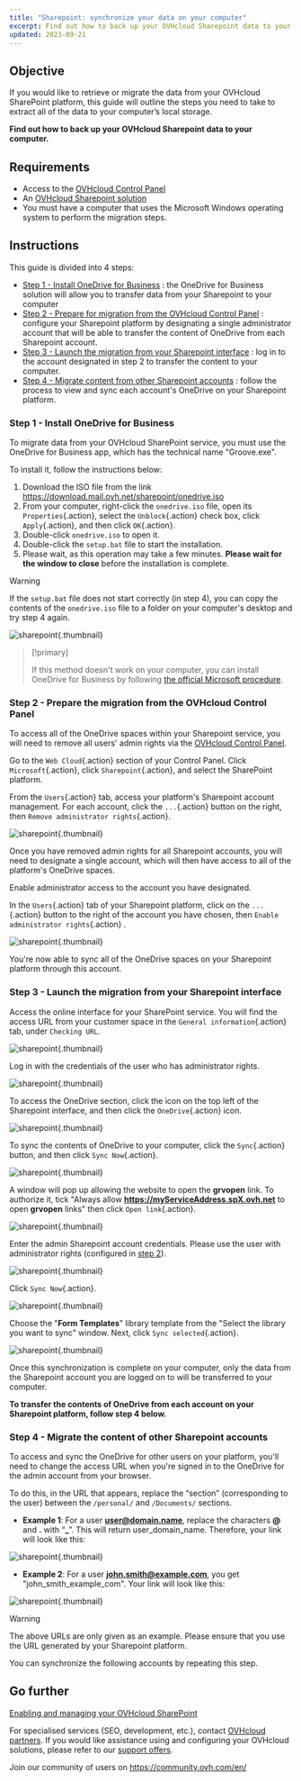 ```yaml
---
title: "Sharepoint: synchronize your data on your computer"
excerpt: Find out how to back up your OVHcloud Sharepoint data to your computer
updated: 2023-09-21
---
```


## Objective

If you would like to retrieve or migrate the data from your OVHcloud SharePoint platform, this guide will outline the steps you need to take to extract all of the data to your computer’s local storage.

**Find out how to back up your OVHcloud Sharepoint data to your computer.**

## Requirements

- Access to the [OVHcloud Control Panel](https://www.ovh.com/auth/?action=gotomanager&from=https://www.ovh.co.uk/&ovhSubsidiary=GB)
- An [OVHcloud Sharepoint solution](https://www.ovhcloud.com/fr/collaborative-tools/sharepoint/)
- You must have a computer that uses the Microsoft Windows operating system to perform the migration steps.

## Instructions

This guide is divided into 4 steps:

- [Step 1 - Install OneDrive for Business](#installonedrive) : the OneDrive for Business solution will allow you to transfer data from your Sharepoint to your computer
- [Step 2 - Prepare for migration from the OVHcloud Control Panel](#controlpanelconfig) : configure your Sharepoint platform by designating a single administrator account that will be able to transfer the content of OneDrive from each Sharepoint account.
- [Step 3 - Launch the migration from your Sharepoint interface](#migrationignition) : log in to the account designated in step 2 to transfer the content to your computer.
- [Step 4 - Migrate content from other Sharepoint accounts](#migrationother) : follow the process to view and sync each account's OneDrive on your Sharepoint platform.

### Step 1 - Install OneDrive for Business <a name="installonedrive"></a>

To migrate data from your OVHcloud SharePoint service, you must use the OneDrive for Business app, which has the technical name "Groove.exe".

To install it, follow the instructions below:

1. Download the ISO file from the link <https://download.mail.ovh.net/sharepoint/onedrive.iso>
2. From your computer, right-click the `onedrive.iso` file, open its `Properties`{.action}, select the `Unblock`{.action} check box, click `Apply`{.action}, and then click `OK`{.action}.
3. Double-click `onedrive.iso` to open it.
4. Double-click the `setup.bat` file to start the installation.
5. Please wait, as this operation may take a few minutes. **Please wait for the window to close** before the installation is complete.

> [!warning]
>
> If the `setup.bat` file does not start correctly (in step 4), you can copy the contents of the `onedrive.iso` file to a folder on your computer's desktop and try step 4 again.

![sharepoint](images/sharepoint-eol-00.gif){.thumbnail}

> [!primary]
>
> If this method doesn't work on your computer, you can install OneDrive for Business by following [the official Microsoft procedure](https://learn.microsoft.com/sharepoint/install-previous-sync-app#install-groove-exe-with-office-2016).

### Step 2 - Prepare the migration from the OVHcloud Control Panel <a name="controlpanelconfig"></a>

To access all of the OneDrive spaces within your Sharepoint service, you will need to remove all users' admin rights via the [OVHcloud Control Panel](https://www.ovh.com/auth/?action=gotomanager&from=https://www.ovh.co.uk/&ovhSubsidiary=GB).

Go to the `Web Cloud`{.action} section of your Control Panel. Click `Microsoft`{.action}, click `Sharepoint`{.action}, and select the SharePoint platform.

From the `Users`{.action} tab, access your platform's Sharepoint account management. For each account, click the `...`{.action} button on the right, then `Remove administrator rights`{.action}.

![sharepoint](images/sharepoint-eol-01.png){.thumbnail}

Once you have removed admin rights for all Sharepoint accounts, you will need to designate a single account, which will then have access to all of the platform's OneDrive spaces.

Enable administrator access to the account you have designated.

In the `Users`{.action} tab of your Sharepoint platform, click on the `...`{.action} button to the right of the account you have chosen, then `Enable administrator rights`{.action} .

![sharepoint](images/sharepoint-eol-02.png){.thumbnail}

You're now able to sync all of the OneDrive spaces on your Sharepoint platform through this account.

### Step 3 - Launch the migration from your Sharepoint interface <a name="migrationignition"></a>

Access the online interface for your SharePoint service. You will find the access URL from your customer space in the `General information`{.action} tab, under `Checking URL`.

![sharepoint](images/sharepoint-eol-03.png){.thumbnail}

Log in with the credentials of the user who has administrator rights.

![sharepoint](images/sharepoint-eol-04.png){.thumbnail}

To access the OneDrive section, click the icon on the top left of the Sharepoint interface, and then click the `OneDrive`{.action} icon.

![sharepoint](images/sharepoint-eol-05.png){.thumbnail}

To sync the contents of OneDrive to your computer, click the `Sync`{.action} button, and then click `Sync Now`{.action}.

![sharepoint](images/sharepoint-eol-06.png){.thumbnail}

A window will pop up allowing the website to open the **grvopen** link. To authorize it, tick "Always allow **https://myServiceAddress.spX.ovh.net** to open **grvopen** links" then click `Open link`{.action}.

![sharepoint](images/sharepoint-eol-07.png){.thumbnail}

Enter the admin Sharepoint account credentials. Please use the user with administrator rights (configured in [step 2](#controlpanelconfig)).

![sharepoint](images/sharepoint-eol-08.png){.thumbnail}

Click `Sync Now`{.action}.

![sharepoint](images/sharepoint-eol-09.png){.thumbnail}

Choose the "**Form Templates**" library template from the "Select the library you want to sync" window. Next, click `Sync selected`{.action}.

![sharepoint](images/sharepoint-eol-10.png){.thumbnail}

Once this synchronization is complete on your computer, only the data from the Sharepoint account you are logged on to will be transferred to your computer.

**To transfer the contents of OneDrive from each account on your Sharepoint platform, follow step 4 below.**

### Step 4 - Migrate the content of other Sharepoint accounts <a name="migrationother"></a>

To access and sync the OneDrive for other users on your platform, you'll need to change the access URL when you're signed in to the OneDrive for the admin account from your browser.

To do this, in the URL that appears, replace the “section” (corresponding to the user) between the `/personal/` and `/Documents/` sections.

- **Example 1**: For a user **user@domain.name**, replace the characters **@** and **.** with “**_**”. This will return user_domain_name. Therefore, your link will look like this:

![sharepoint](images/sharepoint-eol-11.png){.thumbnail}

- **Example 2**: For a user **john.smith@example.com**, you get "john_smith_example_com". Your link will look like this:

![sharepoint](images/sharepoint-eol-12.png){.thumbnail}

> [!warning]
>
> The above URLs are only given as an example. Please ensure that you use the URL generated by your Sharepoint platform.

You can synchronize the following accounts by repeating this step.

## Go further

[Enabling and managing your OVHcloud SharePoint](/pages/web_cloud/email_and_collaborative_solutions/microsoft_sharepoint/sharepoint_manage)

For specialised services (SEO, development, etc.), contact [OVHcloud partners](https://partner.ovhcloud.com/en-gb/).
If you would like assistance using and configuring your OVHcloud solutions, please refer to our [support offers](https://www.ovhcloud.com/en-gb/support-levels/).

Join our community of users on <https://community.ovh.com/en/>